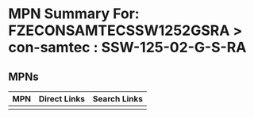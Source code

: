 



# MPN Summary For: FZECONSAMTECSSW1252GSRA > con-samtec : SSW-125-02-G-S-RA

## MPNs
  

|MPN|Direct Links|Search Links|
| :--- | :--- | :--- |
||||
